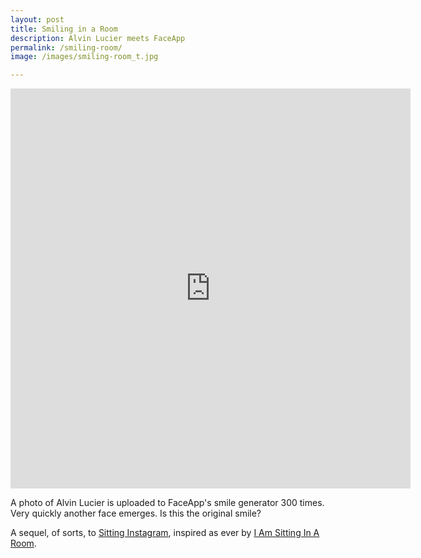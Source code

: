 ```yaml
---
layout: post
title: Smiling in a Room
description: Alvin Lucier meets FaceApp
permalink: /smiling-room/
image: /images/smiling-room_t.jpg

---
```


<iframe src="https://player.vimeo.com/video/221287126" width="640" height="640" frameborder="0" allow="autoplay; fullscreen" allowfullscreen></iframe>

A photo of Alvin Lucier is uploaded to FaceApp's smile generator 300 times. Very quickly another face emerges. Is this the original smile?

A sequel, of sorts, to [Sitting Instagram](http://art.peteashton.com/sitting-in-stagram/), inspired as ever by [I Am Sitting In A Room](http://youtu.be/fAxHlLK3Oyk).


